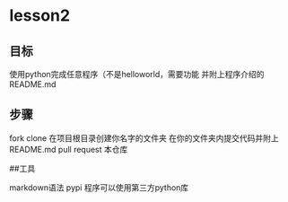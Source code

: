 # lesson2

## 目标

使用python完成任意程序（不是helloworld，需要功能
并附上程序介绍的README.md

## 步骤

fork clone
在项目根目录创建你名字的文件夹
在你的文件夹内提交代码并附上README.md
pull request 本仓库

##工具

markdown语法
pypi 程序可以使用第三方python库